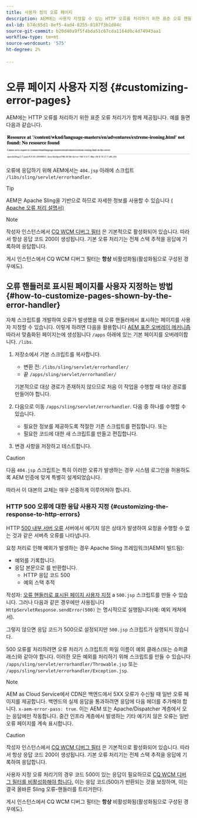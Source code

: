 ```yaml
---
title: 사용자 정의 오류 페이지
description: AEM에는 사용자 지정할 수 있는 HTTP 오류를 처리하기 위한 표준 오류 핸들러가 포함되어 있습니다.
exl-id: b74c65d1-8ef5-4ad4-8255-8187f3b1d84c
source-git-commit: b20d40a9f5f4bda51c67cda1164d0c4d74943aa1
workflow-type: tm+mt
source-wordcount: '575'
ht-degree: 2%

---
```


# 오류 페이지 사용자 지정 {#customizing-error-pages}

AEM에는 HTTP 오류를 처리하기 위한 표준 오류 처리기가 함께 제공됩니다. 예를 들면 다음과 같습니다.

![표준 오류 메시지](assets/error-message-standard.png)

오류에 응답하기 위해 AEM에서는 `404.jsp` 아래에 스크립트 `/libs/sling/servlet/errorhandler`.

>[!TIP]
>
>AEM은 Apache Sling을 기반으로 하므로 자세한 정보를 사용할 수 있습니다 [( Apache 오류 처리 설명서)](https://sling.apache.org/documentation/the-sling-engine/errorhandling.html)

>[!NOTE]
>
>작성자 인스턴스에서 [CQ WCM 디버그 필터](/help/implementing/deploying/configuring-osgi.md) 은 기본적으로 활성화되어 있습니다. 따라서 항상 응답 코드 200이 생성됩니다. 기본 오류 처리기는 전체 스택 추적을 응답에 기록하여 응답합니다.
>
>게시 인스턴스에서 CQ WCM 디버그 필터는 **항상** 비활성화됨(활성화됨으로 구성된 경우에도).

## 오류 핸들러로 표시된 페이지를 사용자 지정하는 방법 {#how-to-customize-pages-shown-by-the-error-handler}

자체 스크립트를 개발하여 오류가 발생했을 때 오류 핸들러에서 표시하는 페이지를 사용자 지정할 수 있습니다. 이렇게 하려면 다음을 활용합니다 [AEM 표준 오버레이 메커니즘](/help/implementing/developing/introduction/overlays.md) 따라서 맞춤화된 페이지는에 생성됩니다 `/apps` 아래에 있는 기본 페이지를 오버레이합니다. `/libs`.

1. 저장소에서 기본 스크립트를 복사합니다.

   * 변환 전: `/libs/sling/servlet/errorhandler/`
   * 끝 `/apps/sling/servlet/errorhandler/`

   기본적으로 대상 경로가 존재하지 않으므로 처음 이 작업을 수행할 때 대상 경로를 만들어야 합니다.

1. 다음으로 이동 `/apps/sling/servlet/errorhandler`. 다음 중 하나를 수행할 수 있습니다.

   * 필요한 정보를 제공하도록 적절한 기존 스크립트를 편집합니다. 또는
   * 필요한 코드에 대한 새 스크립트를 만들고 편집합니다.

1. 변경 사항을 저장하고 테스트합니다.

>[!CAUTION]
>
>다음 `404.jsp` 스크립트는 특히 이러한 오류가 발생하는 경우 시스템 로그인을 허용하도록 AEM 인증에 맞게 특별히 설계되었습니다.
>
>따라서 이 대본의 교체는 매우 신중하게 이루어져야 합니다.

### HTTP 500 오류에 대한 응답 사용자 지정 {#customizing-the-response-to-http-errors}

HTTP [500 내부 서버 오류](https://www.w3.org/Protocols/rfc2616/rfc2616-sec10.html) 서버에서 예기치 않은 상태가 발생하여 요청을 수행할 수 없는 것과 같은 서버측 오류를 나타냅니다.

요청 처리로 인해 예외가 발생하는 경우 Apache Sling 프레임워크(AEM이 빌드됨):

* 예외를 기록합니다.
* 응답 본문으로 를 반환합니다.
   * HTTP 응답 코드 500
   * 예외 스택 추적

작성자: [오류 핸들러로 표시된 페이지 사용자 지정](#how-to-customize-pages-shown-by-the-error-handler) a `500.jsp` 스크립트를 만들 수 있습니다. 그러나 다음과 같은 경우에만 사용됩니다 `HttpServletResponse.sendError(500)` 는 명시적으로 실행됩니다(예: 예외 캐쳐에서).

그렇지 않으면 응답 코드가 500으로 설정되지만 `500.jsp` 스크립트가 실행되지 않습니다.

500 오류를 처리하려면 오류 처리기 스크립트의 파일 이름이 예외 클래스(또는 슈퍼클래스)와 같아야 합니다. 이러한 모든 예외를 처리하기 위해 스크립트를 만들 수 있습니다 `/apps/sling/servlet/errorhandler/Throwable.jsp` 또는 `/apps/sling/servlet/errorhandler/Exception.jsp`.

>[!NOTE]
>
>AEM as Cloud Service에서 CDN은 백엔드에서 5XX 오류가 수신될 때 일반 오류 페이지를 제공합니다. 백엔드의 실제 응답을 통과하려면 응답에 다음 헤더를 추가해야 합니다. `x-aem-error-pass: true`.
>이는 AEM 또는 Apache/Dispatcher 계층에서 오는 응답에만 작동합니다. 중간 인프라 계층에서 발생하는 기타 예기치 않은 오류는 일반 오류 페이지를 계속 표시합니다.

>[!CAUTION]
>
>작성자 인스턴스에서 [CQ WCM 디버그 필터](/help/implementing/deploying/configuring-osgi.md) 은 기본적으로 활성화되어 있습니다. 따라서 항상 응답 코드 200이 생성됩니다. 기본 오류 처리기는 전체 스택 추적을 응답에 기록하여 응답합니다.
>
>사용자 지정 오류 처리기의 경우 코드 500이 있는 응답이 필요하므로 [CQ WCM 디버그 필터를 비활성화해야 합니다.](/help/implementing/deploying/configuring-osgi.md) 이는 응답 코드(500)가 반환되는 것을 보장하며, 이는 결국 올바른 Sling 오류-핸들러를 트리거한다.
>
>게시 인스턴스에서 CQ WCM 디버그 필터는 **항상** 비활성화됨(활성화됨으로 구성된 경우에도).
